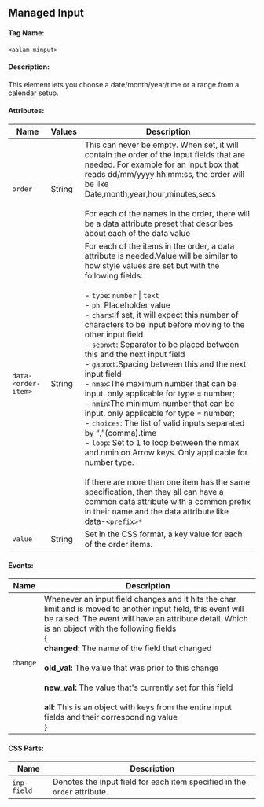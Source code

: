 ## Managed Input
#### Tag Name:

`<aalam-minput>`

#### Description:

This element lets you choose a date/month/year/time or a range from a calendar setup.

#### Attributes:
| Name             | Values | Description |
|------------------|--------|-------------|
| `order`          | String | This can never be empty. When set, it will contain the order of the input fields that are needed. For example for an input box that reads dd/mm/yyyy hh:mm:ss, the order will be like<br>Date,month,year,hour,minutes,secs<br><br>For each of the names in the order, there will be a data attribute preset that describes about each of the data value |
| `data-<order-item>` | String |For each of the items in the order, a data attribute is needed.Value will be similar to how style values are set but with the following fields:<br><br>- `type`: `number` \| `text`<br>- `ph`: Placeholder value<br>- `chars`:If set, it will expect this number of characters to be input before moving to the other input field<br>- `sepnxt`: Separator to be placed between this and the next input field<br>- `gapnxt`:Spacing between this and the next input field<br>- `nmax`:The maximum number that can be input. only applicable for type = number;<br>- `nmin`:The minimum number that can be input. only applicable for type = number;<br>- `choices`: The list of valid inputs separated by “,”(comma).time<br>- `loop`: Set to 1 to loop between the nmax and nmin on Arrow keys. Only applicable for number type.<br><br>If there are more than one item has the same specification, then they all can have a common data attribute with a common prefix in their name and the data attribute like data-`<prefix>* `|
| `value`          | String |Set in the CSS format, a key value for each of the order items. |

#### Events:
| Name     | Description |
|----------|-------------|
| `change` | Whenever an input field changes and it hits the char limit and is moved to another input field, this event will be raised. The event will have an attribute detail. Which is an object with the following fields<br>{<br>**changed:** The name of the field that changed<br><br>**old_val:** The value that was prior to this change<br><br>**new_val:** The value that's currently set for this field  <br><br>**all:** This is an object with keys from the entire input fields and their corresponding value<br>}|

#### CSS Parts:
| Name       | Description |
|------------|-------------|
| `inp-field` | Denotes the input field for each item specified in the `order` attribute. |
